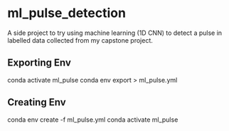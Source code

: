 # ml_pulse_detection
A side project to try using machine learning (1D CNN) to detect a pulse in labelled data collected from my capstone project.

## Exporting Env

conda activate ml_pulse
conda env export > ml_pulse.yml

## Creating Env

conda env create -f ml_pulse.yml
conda activate ml_pulse
